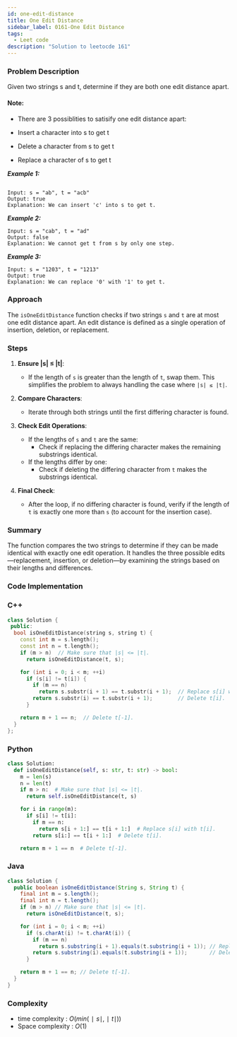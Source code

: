 ```yaml
---
id: one-edit-distance
title: One Edit Distance
sidebar_label: 0161-One Edit Distance
tags:
  - Leet code
description: "Solution to leetocde 161"
---
```


### Problem Description
Given two strings s and t, determine if they are both one edit distance apart.

#### Note: 

- There are 3 possiblities to satisify one edit distance apart:

- Insert a character into s to get t
- Delete a character from s to get t
- Replace a character of s to get t


***Example 1:***
```

Input: s = "ab", t = "acb"
Output: true
Explanation: We can insert 'c' into s to get t.
```

***Example 2:***
```
Input: s = "cab", t = "ad"
Output: false
Explanation: We cannot get t from s by only one step.
```
***Example 3:***
```
Input: s = "1203", t = "1213"
Output: true
Explanation: We can replace '0' with '1' to get t.
```

### Approach

The `isOneEditDistance` function checks if two strings `s` and `t` are at most one edit distance apart. An edit distance is defined as a single operation of insertion, deletion, or replacement.

### Steps

1. **Ensure |s| ≤ |t|**:
   - If the length of `s` is greater than the length of `t`, swap them. This simplifies the problem to always handling the case where `|s| ≤ |t|`.

2. **Compare Characters**:
   - Iterate through both strings until the first differing character is found.

3. **Check Edit Operations**:
   - If the lengths of `s` and `t` are the same:
     - Check if replacing the differing character makes the remaining substrings identical.
   - If the lengths differ by one:
     - Check if deleting the differing character from `t` makes the substrings identical.

4. **Final Check**:
   - After the loop, if no differing character is found, verify if the length of `t` is exactly one more than `s` (to account for the insertion case).

### Summary

The function compares the two strings to determine if they can be made identical with exactly one edit operation. It handles the three possible edits—replacement, insertion, or deletion—by examining the strings based on their lengths and differences.





### Code Implementation

### C++

```cpp
class Solution {
 public:
  bool isOneEditDistance(string s, string t) {
    const int m = s.length();
    const int n = t.length();
    if (m > n)  // Make sure that |s| <= |t|.
      return isOneEditDistance(t, s);

    for (int i = 0; i < m; ++i)
      if (s[i] != t[i]) {
        if (m == n)
          return s.substr(i + 1) == t.substr(i + 1);  // Replace s[i] with t[i].
        return s.substr(i) == t.substr(i + 1);        // Delete t[i].
      }

    return m + 1 == n;  // Delete t[-1].
  }
};
```

### Python

```python
class Solution:
  def isOneEditDistance(self, s: str, t: str) -> bool:
    m = len(s)
    n = len(t)
    if m > n:  # Make sure that |s| <= |t|.
      return self.isOneEditDistance(t, s)

    for i in range(m):
      if s[i] != t[i]:
        if m == n:
          return s[i + 1:] == t[i + 1:]  # Replace s[i] with t[i].
        return s[i:] == t[i + 1:]  # Delete t[i].

    return m + 1 == n  # Delete t[-1].
```



### Java

```java
class Solution {
  public boolean isOneEditDistance(String s, String t) {
    final int m = s.length();
    final int n = t.length();
    if (m > n) // Make sure that |s| <= |t|.
      return isOneEditDistance(t, s);

    for (int i = 0; i < m; ++i)
      if (s.charAt(i) != t.charAt(i)) {
        if (m == n)
          return s.substring(i + 1).equals(t.substring(i + 1)); // Replace s[i] with t[i].
        return s.substring(i).equals(t.substring(i + 1));       // Delete t[i].
      }

    return m + 1 == n; // Delete t[-1].
  }
}
```

### Complexity 
- time complexity : $O(min(∣s∣,∣t∣))$
- Space complexity : $O(1)$